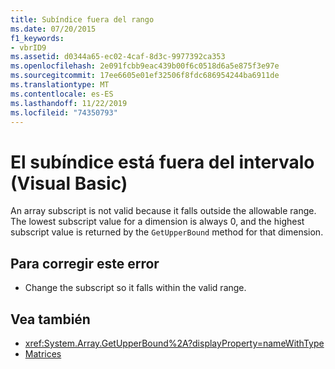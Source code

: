 ```yaml
---
title: Subíndice fuera del rango
ms.date: 07/20/2015
f1_keywords:
- vbrID9
ms.assetid: d0344a65-ec02-4caf-8d3c-9977392ca353
ms.openlocfilehash: 2e091fcbb9eac439b00f6c0518d6a5e875f3e97e
ms.sourcegitcommit: 17ee6605e01ef32506f8fdc686954244ba6911de
ms.translationtype: MT
ms.contentlocale: es-ES
ms.lasthandoff: 11/22/2019
ms.locfileid: "74350793"
---
```

# <a name="subscript-out-of-range-visual-basic"></a>El subíndice está fuera del intervalo (Visual Basic)
An array subscript is not valid because it falls outside the allowable range. The lowest subscript value for a dimension is always 0, and the highest subscript value is returned by the `GetUpperBound` method for that dimension.  
  
## <a name="to-correct-this-error"></a>Para corregir este error  
  
- Change the subscript so it falls within the valid range.  
  
## <a name="see-also"></a>Vea también

- <xref:System.Array.GetUpperBound%2A?displayProperty=nameWithType>
- [Matrices](../../../visual-basic/programming-guide/language-features/arrays/index.md)
